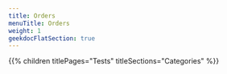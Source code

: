 ```yaml
---
title: Orders
menuTitle: Orders
weight: 1 
geekdocFlatSection: true
---
```


{{% children titlePages="Tests" titleSections="Categories" %}}
